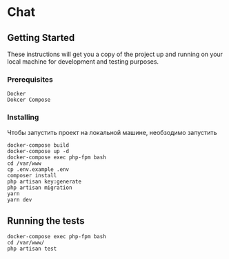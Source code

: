 # Chat

## Getting Started

These instructions will get you a copy of the project up and running on your local machine for development and testing purposes.

### Prerequisites

```
Docker
Dokcer Compose
```

### Installing

Чтобы запустить проект на локальной машине, необзодимо запустить 

```
docker-compose build
docker-compose up -d
docker-compose exec php-fpm bash
cd /var/www
cp .env.example .env
composer install
php artisan key:generate
php artisan migration
yarn
yarn dev
```

## Running the tests

```
docker-compose exec php-fpm bash
cd /var/www/
php artisan test
```
